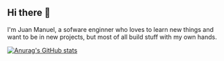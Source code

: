 ## Hi there 👋

I'm Juan Manuel, a sofware enginner who loves to learn new things and want to be in new projects, but most of all build stuff with my own hands.

[![Anurag's GitHub stats](https://github-readme-stats.vercel.app/api?username=jmpizza)](https://github.com/anuraghazra/github-readme-stats)
